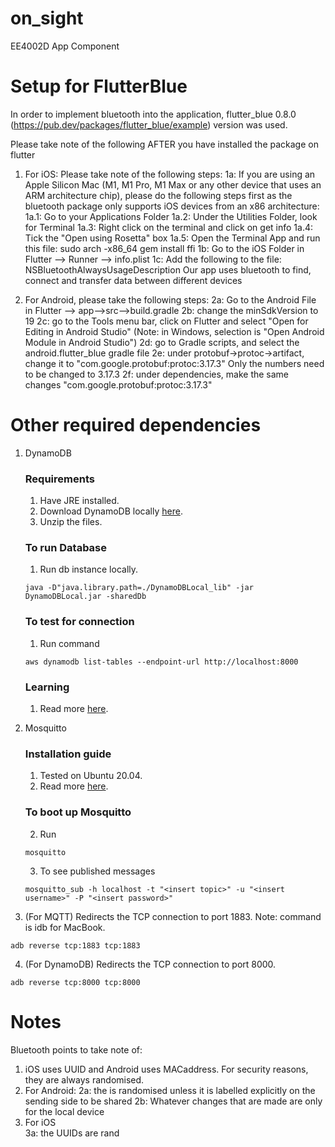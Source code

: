 # on_sight

EE4002D App Component

# Setup for FlutterBlue

In order to implement bluetooth into the application, flutter_blue 0.8.0 (https://pub.dev/packages/flutter_blue/example) version was used.

Please take note of the following AFTER you have installed the package on flutter

1. For iOS: Please take note of the following steps:
   1a: If you are using an Apple Silicon Mac (M1, M1 Pro, M1 Max or any other device that uses an ARM architecture chip), please do the following steps first as the bluetooth package only supports iOS devices from an x86 architecture:
   1a.1: Go to your Applications Folder
   1a.2: Under the Utilities Folder, look for Terminal
   1a.3: Right click on the terminal and click on get info
   1a.4: Tick the "Open using Rosetta" box
   1a.5: Open the Terminal App and run this file: sudo arch -x86_64 gem install ffi
   1b: Go to the iOS Folder in Flutter --> Runner --> info.plist
   1c: Add the following to the file:
   <key>NSBluetoothAlwaysUsageDescription</key>
   <string>Our app uses bluetooth to find, connect and transfer data between different devices</string>

2. For Android, please take the following steps:
   2a: Go to the Android File in Flutter --> app-->src-->build.gradle
   2b: change the minSdkVersion to 19
   2c: go to the Tools menu bar, click on Flutter and select "Open for Editing in Android Studio" (Note: in Windows, selection is "Open Android Module in Android Studio")
   2d: go to Gradle scripts, and select the android.flutter_blue gradle file
   2e: under protobuf->protoc->artifact, change it to "com.google.protobuf:protoc:3.17.3" Only the numbers need to be changed to 3.17.3
   2f: under dependencies, make the same changes "com.google.protobuf:protoc:3.17.3"

# Other required dependencies

1. DynamoDB

   ### Requirements

   1. Have JRE installed.
   2. Download DynamoDB locally [here](https://docs.aws.amazon.com/amazondynamodb/latest/developerguide/DynamoDBLocal.DownloadingAndRunning.html).
   3. Unzip the files.

   ### To run Database

   1. Run db instance locally.

   ```
   java -D"java.library.path=./DynamoDBLocal_lib" -jar DynamoDBLocal.jar -sharedDb
   ```

   ### To test for connection

   1. Run command

   ```
   aws dynamodb list-tables --endpoint-url http://localhost:8000
   ```

   ### Learning

   1. Read more [here](https://docs.aws.amazon.com/amazondynamodb/latest/developerguide/GettingStarted.Python.html).

2. Mosquitto
   ### Installation guide
   1. Tested on Ubuntu 20.04.
   2. Read more [here](https://www.digitalocean.com/community/tutorials/how-to-install-and-secure-the-mosquitto-mqtt-messaging-broker-on-ubuntu-18-04).
   ### To boot up Mosquitto
   2. Run
   ```
   mosquitto
   ```
   3. To see published messages
   ```
   mosquitto_sub -h localhost -t "<insert topic>" -u "<insert username>" -P "<insert password>"
   ```
3. (For MQTT) Redirects the TCP connection to port 1883. Note: command is idb for MacBook.

```
adb reverse tcp:1883 tcp:1883
```

4. (For DynamoDB) Redirects the TCP connection to port 8000.

```
adb reverse tcp:8000 tcp:8000
```

# Notes

Bluetooth points to take note of:

1. iOS uses UUID and Android uses MACaddress. For security reasons, they are always randomised.
2. For Android:
   2a: the is randomised unless it is labelled explicitly on the sending side to be shared
   2b: Whatever changes that are made are only for the local device
3. For iOS  
   3a: the UUIDs are rand
